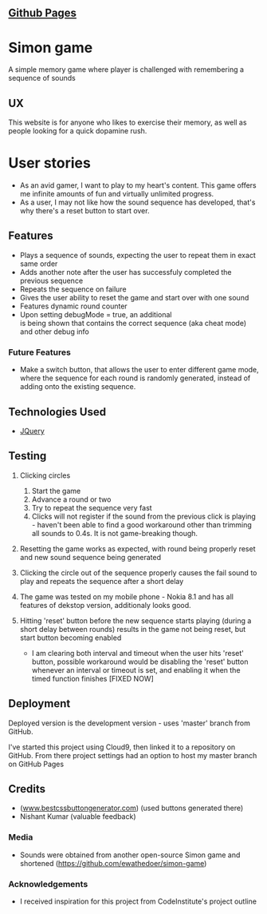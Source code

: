 ## [Github Pages](https://taigatenori.github.io/ciproject2/)

# Simon game

A simple memory game where player is challenged with remembering a sequence of sounds
 
## UX
 
This website is for anyone who likes to exercise their memory, as well as people looking for a quick dopamine rush.

# User stories
- As an avid gamer, I want to play to my heart's content. This game offers me infinite amounts of fun and virtually unlimited progress.
- As a user, I may not like how the sound sequence has developed, that's why there's a reset button to start over.

## Features

- Plays a sequence of sounds, expecting the user to repeat them in exact same order
- Adds another note after the user has successfuly completed the previous sequence
- Repeats the sequence on failure
- Gives the user ability to reset the game and start over with one sound
- Features dynamic round counter
- Upon setting debugMode = true, an additional <div> is being shown that contains the correct sequence (aka cheat mode) and other debug info

### Future Features

- Make a switch button, that allows the user to enter different game mode, where the sequence for each round is randomly generated, instead of adding onto the existing sequence.


## Technologies Used

- [JQuery](https://jquery.com)

## Testing

1. Clicking circles
    1. Start the game
    2. Advance a round or two
    3. Try to repeat the sequence very fast
    4. Clicks will not register if the sound from the previous click is playing - haven't been able to find a good workaround other than trimming all sounds to 0.4s. It is not game-breaking though.

2. Resetting the game works as expected, with round being properly reset and new sound sequence being generated

3. Clicking the circle out of the sequence properly causes the fail sound to play and repeats the sequence after a short delay

4. The game was tested on my mobile phone - Nokia 8.1 and has all features of dekstop version, additionaly looks good.

5. Hitting 'reset' button before the new sequence starts playing (during a short delay between rounds) results in the game not being reset, but start button becoming enabled
    - I am clearing both interval and timeout when the user hits 'reset' button,
      possible workaround would be disabling the 'reset' button whenever an interval or timeout is set, and enabling it when the timed function finishes
      [FIXED NOW]

## Deployment

Deployed version is the development version - uses 'master' branch from GitHub.

I've started this project using Cloud9, then linked it to a repository on GitHub. From there project settings had an option to host my master branch on GitHub Pages


## Credits
- (www.bestcssbuttongenerator.com) (used buttons generated there)
- Nishant Kumar (valuable feedback)


### Media
- Sounds were obtained from another open-source Simon game and shortened (https://github.com/ewathedoer/simon-game)

### Acknowledgements

- I received inspiration for this project from CodeInstitute's project outline
